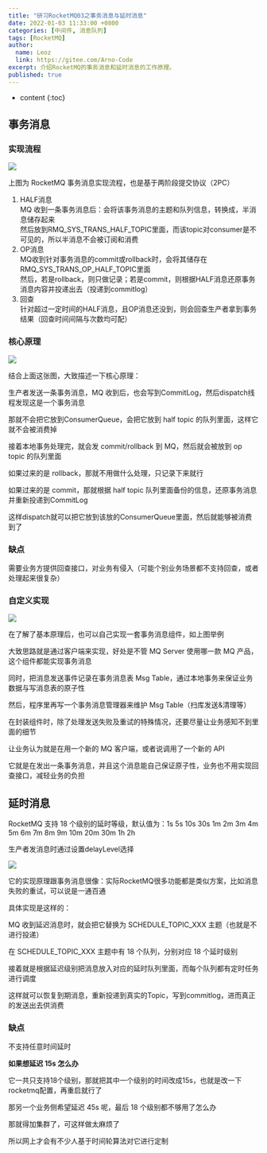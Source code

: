 ```yaml
---
title: "研习RocketMQ03之事务消息与延时消息"
date: 2022-01-03 11:33:00 +0800
categories: [中间件, 消息队列]
tags: [RocketMQ]
author:
  name: Leoz
  link: https://gitee.com/Arno-Code
excerpt: 介绍RocketMQ的事务消息和延时消息的工作原理。
published: true
---
```


* content
{:toc}


## 事务消息

### 实现流程

![](https://cdn.jsdelivr.net/gh/jadyer/mydata/img/blog/2022/2022-01-03-rocketmq-tx-delay-01.png)

上图为 RocketMQ 事务消息实现流程，也是基于两阶段提交协议（2PC）

1. HALF消息<br/>
MQ 收到一条事务消息后：会将该事务消息的主题和队列信息，转换成，半消息储存起来<br/>
然后放到RMQ_SYS_TRANS_HALF_TOPIC里面，而该topic对consumer是不可见的，所以半消息不会被订阅和消费
2. OP消息<br/>
MQ收到针对事务消息的commit或rollback时，会将其储存在RMQ_SYS_TRANS_OP_HALF_TOPIC里面<br/>
然后，若是rollback，则只做记录；若是commit，则根据HALF消息还原事务消息内容并投递出去（投递到commitlog）
3. 回查<br/>
针对超过一定时间的HALF消息，且OP消息还没到，则会回查生产者拿到事务结果（回查时间间隔与次数均可配）

### 核心原理

![](https://cdn.jsdelivr.net/gh/jadyer/mydata/img/blog/2022/2022-01-03-rocketmq-tx-delay-02.png)

结合上面这张图，大致描述一下核心原理：

生产者发送一条事务消息，MQ 收到后，也会写到CommitLog，然后dispatch线程发现这是一个事务消息

那就不会把它放到ConsumerQueue，会把它放到 half topic 的队列里面，这样它就不会被消费掉

接着本地事务处理完，就会发 commit/rollback 到 MQ，然后就会被放到 op topic 的队列里面

如果过来的是 rollback，那就不用做什么处理，只记录下来就行

如果过来的是 commit，那就根据 half topic 队列里面备份的信息，还原事务消息并重新投递到CommitLog

这样dispatch就可以把它放到该放的ConsumerQueue里面，然后就能够被消费到了

### 缺点

需要业务方提供回查接口，对业务有侵入（可能个别业务场景都不支持回查，或者处理起来很复杂）

### 自定义实现

![](https://cdn.jsdelivr.net/gh/jadyer/mydata/img/blog/2022/2022-01-03-rocketmq-tx-delay-03.png)

在了解了基本原理后，也可以自己实现一套事务消息组件，如上图举例

大致思路就是通过客户端来实现，好处是不管 MQ Server 使用哪一款 MQ 产品，这个组件都能实现事务消息

同时，把消息发送事件记录在事务消息表 Msg Table，通过本地事务来保证业务数据与写消息表的原子性

然后，程序里再写一个事务消息管理器来维护 Msg Table（扫库发送&清理等）

在封装组件时，除了处理发送失败及重试的特殊情况，还要尽量让业务感知不到里面的细节

让业务认为就是在用一个新的 MQ 客户端，或者说调用了一个新的 API

它就是在发出一条事务消息，并且这个消息能自己保证原子性，业务也不用实现回查接口，减轻业务的负担

## 延时消息

RocketMQ 支持 18 个级别的延时等级，默认值为：1s 5s 10s 30s 1m 2m 3m 4m 5m 6m 7m 8m 9m 10m 20m 30m 1h 2h

生产者发消息时通过设置delayLevel选择

![](https://cdn.jsdelivr.net/gh/jadyer/mydata/img/blog/2022/2022-01-03-rocketmq-tx-delay-04.png)

它的实现原理跟事务消息很像：实际RocketMQ很多功能都是类似方案，比如消息失败的重试，可以说是一通百通

具体实现是这样的：

MQ 收到延迟消息时，就会把它替换为 SCHEDULE_TOPIC_XXX 主题（也就是不进行投递）

在 SCHEDULE_TOPIC_XXX 主题中有 18 个队列，分别对应 18 个延时级别

接着就是根据延迟级别把消息放入对应的延时队列里面，而每个队列都有定时任务进行调度

这样就可以恢复到期消息，重新投递到真实的Topic，写到commitlog，进而真正的发送出去供消费

### 缺点

不支持任意时间延时

**如果想延迟 15s 怎么办**

它一共只支持18个级别，那就把其中一个级别的时间改成15s，也就是改一下rocketmq配置，再重启就行了

那另一个业务侧希望延迟 45s 呢，最后 18 个级别都不够用了怎么办

那就得加集群了，可这样做太麻烦了

所以网上才会有不少人基于时间轮算法对它进行定制
